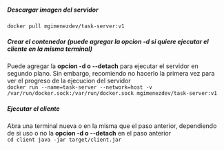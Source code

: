 ##### Descargar imagen del servidor
``
docker pull mgimenezdev/task-server:v1
``

##### Crear el contenedor (puede agregar la opcion -d si quiere ejecutar el cliente en la misma terminal)
Puede agregar la **opcion -d o --detach** para ejecutar el servidor en segundo plano. Sin embargo, recomiendo no hacerlo la primera vez para ver el progreso de la ejecucion del servidor 
<br>
``
docker run --name=task-server --network=host -v /var/run/docker.sock:/var/run/docker.sock mgimenezdev/task-server:v1
``
##### Ejecutar el cliente
Abra una terminal nueva o en la misma que el paso anterior, dependiendo de si uso o no la **opcion -d o --detach** en el paso anterior
<br>
``
cd client
java -jar target/client.jar
``
